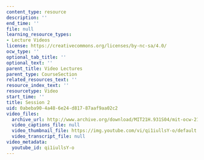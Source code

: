 ```yaml
---
content_type: resource
description: ''
end_time: ''
file: null
learning_resource_types:
- Lecture Videos
license: https://creativecommons.org/licenses/by-nc-sa/4.0/
ocw_type: ''
optional_tab_title: ''
optional_text: ''
parent_title: Video Lectures
parent_type: CourseSection
related_resources_text: ''
resource_index_text: ''
resourcetype: Video
start_time: ''
title: Session 2
uid: 0abeba90-4a48-6e24-d817-87aaf9aa02c2
video_files:
  archive_url: http://www.archive.org/download/MIT21H.931S04/mit-ocw-21h931-mccants-31mar2004-220k.mp4
  video_captions_file: null
  video_thumbnail_file: https://img.youtube.com/vi/qi1iullsY-o/default.jpg
  video_transcript_file: null
video_metadata:
  youtube_id: qi1iullsY-o
---
```

